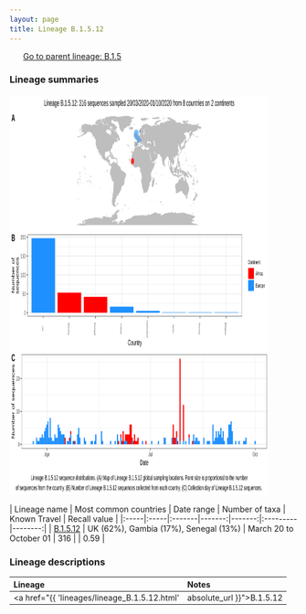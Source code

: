```yaml
---
layout: page
title: Lineage B.1.5.12
---
```




<p>
<ul class="actions small">
	 <a href="{{ 'lineages/lineage_B.1.5.html' | absolute_url }}" class="button special fit">Go to parent lineage: B.1.5</a>
</ul>
</p>
<h3> Lineage summaries</h3>

<img src="../assets/images/B.1.5.12.svg" alt="B.1.5.12 lineage summary figure" width="90%" height="700px" />


| Lineage name | Most common countries | Date range | Number of taxa | Known Travel | Recall value |
|:-----|:-----|:-------|-------:|-------:|:---------|--------:|
| <a href="{{ 'lineages/lineage_B.1.5.12.html' | absolute_url }}">B.1.5.12</a> | UK (62%), Gambia (17%), Senegal (13%) | March 20 to October 01 | 316 |  | 0.59 |

<h3>Lineage descriptions</h3>

| Lineage | Notes |
|:-----|:-----|
| <a href="{{ 'lineages/lineage_B.1.5.12.html' | absolute_url }}">B.1.5.12</a> | Senegal lineage |

